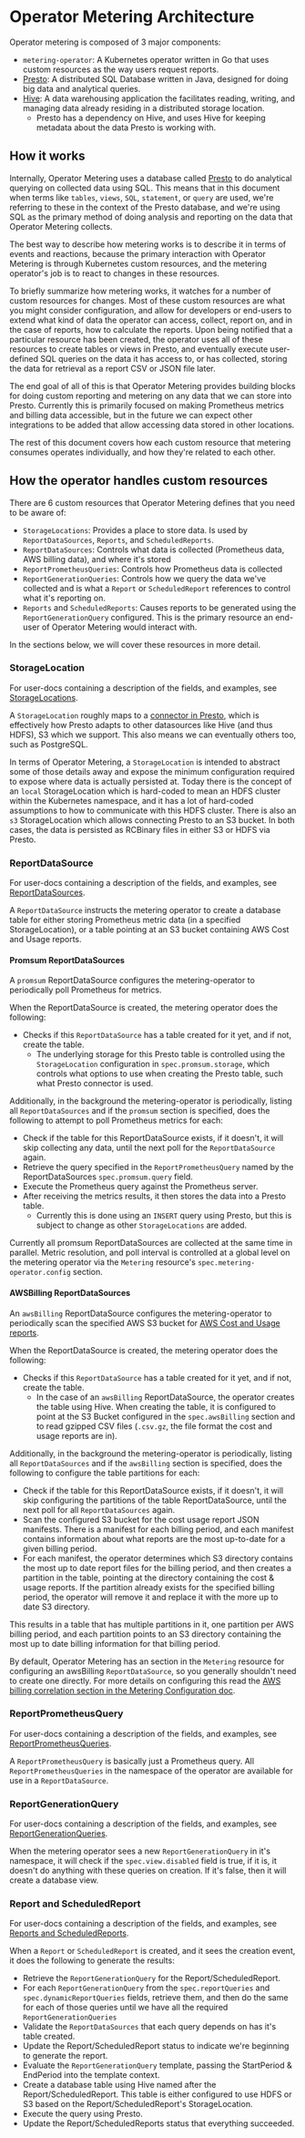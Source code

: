 # Operator Metering Architecture

Operator metering is composed of 3 major components:

- `metering-operator`: A Kubernetes operator written in Go that uses custom resources as the way users request reports.
- [Presto][presto-overview]: A distributed SQL Database written in Java, designed for doing big data and analytical queries.
- [Hive][hive-overview]: A data warehousing application the facilitates reading, writing, and managing data already residing in a distributed storage location.
  - Presto has a dependency on Hive, and uses Hive for keeping metadata about the data Presto is working with.

## How it works

Internally, Operator Metering uses a database called [Presto][presto-overview] to do analytical querying on collected data using SQL.
This means that in this document when terms like `tables`, `views`, `SQL`, `statement`, or `query` are used, we're referring to these in the context of the Presto database, and we're using SQL as the primary method of doing analysis and reporting on the data that Operator Metering collects.

The best way to describe how metering works is to describe it in terms of events and reactions, because the primary interaction with Operator Metering is through Kubernetes custom resources, and the metering operator's job is to react to changes in these resources.

To briefly summarize how metering works, it watches for a number of custom resources for changes.
Most of these custom resources are what you might consider configuration, and allow for developers or end-users to extend what kind of data the operator can access, collect, report on, and in the case of reports, how to calculate the reports.
Upon being notified that a particular resource has been created, the operator uses all of these resources to create tables or views in Presto, and eventually execute user-defined SQL queries on the data it has access to, or has collected, storing the data for retrieval as a report CSV or JSON file later.

The end goal of all of this is that Operator Metering provides building blocks for doing custom reporting and metering on any data that we can store into Presto.
Currently this is primarily focused on making Prometheus metrics and billing data accessible, but in the future we can expect other integrations to be added that allow accessing data stored in other locations.

The rest of this document covers how each custom resource that metering consumes operates individually, and how they're related to each other.

## How the operator handles custom resources

There are 6 custom resources that Operator Metering defines that you need to be aware of:

- `StorageLocations`: Provides a place to store data. Is used by `ReportDataSources`, `Reports`, and `ScheduledReports`.
- `ReportDataSources`: Controls what data is collected (Prometheus data, AWS billing data), and where it's stored
- `ReportPrometheusQueries`: Controls how Prometheus data is collected
- `ReportGenerationQueries`: Controls how we query the data we've collected and is what a `Report` or `ScheduledReport` references to control what it's reporting on.
- `Reports` and `ScheduledReports`: Causes reports to be generated using the `ReportGenerationQuery` configured. This is the primary resource an end-user of Operator Metering would interact with.

In the sections below, we will cover these resources in more detail.

### StorageLocation

For user-docs containing a description of the fields, and examples, see [StorageLocations][storagelocations].

A `StorageLocation` roughly maps to a [connector in Presto][presto-connector], which is effectively how Presto adapts to other datasources like Hive (and thus HDFS), S3 which we support. This also means we can eventually others too, such as PostgreSQL.

In terms of Operator Metering, a `StorageLocation` is intended to abstract some of those details away and expose the minimum configuration required to expose where data is actually persisted at.
Today there is the concept of an `local` StorageLocation which is hard-coded to mean an HDFS cluster within the Kubernetes namespace, and it has a lot of hard-coded assumptions to how to communicate with this HDFS cluster. There is also an `s3` StorageLocation which allows connecting Presto to an S3 bucket. In both cases, the data is persisted as RCBinary files in either S3 or HDFS via Presto.

### ReportDataSource

For user-docs containing a description of the fields, and examples, see [ReportDataSources][reportdatasources].

A `ReportDataSource` instructs the metering operator to create a database table for either storing Prometheus metric data (in a specified StorageLocation), or a table pointing at an S3 bucket containing AWS Cost and Usage reports.

#### Promsum ReportDataSources

A `promsum` ReportDataSource configures the metering-operator to periodically poll Prometheus for metrics.

When the ReportDataSource is created, the metering operator does the following:

- Checks if this `ReportDataSource` has a table created for it yet, and if not, create the table.
  - The underlying storage for this Presto table is controlled using the `StorageLocation` configuration in `spec.promsum.storage`, which controls what options to use when creating the Presto table, such what Presto connector is used.

Additionally, in the background the metering-operator is periodically, listing all `ReportDataSources` and if the `promsum` section is specified, does the following to attempt to poll Prometheus metrics for each:

- Check if the table for this ReportDataSource exists, if it doesn't, it will skip collecting any data, until the next poll for the `ReportDataSource` again.
- Retrieve the query specified in the `ReportPrometheusQuery` named by the ReportDataSources `spec.promsum.query` field.
- Execute the Prometheus query against the Prometheus server.
- After receiving the metrics results, it then stores the data into a Presto table.
  - Currently this is done using an `INSERT` query using Presto, but this is subject to change as other `StorageLocations` are added.

Currently all promsum ReportDataSources are collected at the same time in parallel.
Metric resolution, and poll interval is controlled at a global level on the metering operator via the `Metering` resource's `spec.metering-operator.config` section.

#### AWSBilling ReportDataSources

An `awsBilling` ReportDataSource configures the metering-operator to periodically scan the specified AWS S3 bucket for [AWS Cost and Usage reports][AWS-billing].

When the ReportDataSource is created, the metering operator does the following:

- Checks if this `ReportDataSource` has a table created for it yet, and if not, create the table.
  - In the case of an `awsBilling` ReportDataSource, the operator creates the table using Hive. When creating the table, it is configured to point at the S3 Bucket configured in the `spec.awsBilling` section and to read gzipped CSV files (`.csv.gz`, the file format the cost and usage reports are in).

Additionally, in the background the metering-operator is periodically, listing all `ReportDataSources` and if the `awsBilling` section is specified, does the following to configure the table partitions for each:

- Check if the table for this ReportDataSource exists, if it doesn't, it will skip configuring the partitions of the table ReportDataSource, until the next poll for all `ReportDataSources` again.
- Scan the configured S3 bucket for the cost usage report JSON manifests. There is a manifest for each billing period, and each manifest contains information about what reports are the most up-to-date for a given billing period.
- For each manifest, the operator determines which S3 directory contains the most up to date report files for the billing period, and then creates a partition in the table, pointing at the directory containing the cost & usage reports. If the partition already exists for the specified billing period, the operator will remove it and replace it with the more up to date S3 directory.

This results in a table that has multiple partitions in it, one partition per AWS billing period, and each partition points to an S3 directory containing the most up to date billing information for that billing period.

By default, Operator Metering has an section in the `Metering` resource for configuring an awsBilling `ReportDataSource`, so you generally shouldn't need to create one directly.
For more details on configuring this read the [AWS billing correlation section in the Metering Configuration doc][metering-aws-billing-conf].

### ReportPrometheusQuery

For user-docs containing a description of the fields, and examples, see [ReportPrometheusQueries][reportprometheusqueries].

A `ReportPrometheusQuery` is basically just a Prometheus query. All `ReportPrometheusQueries` in the namespace of the operator are available for use in a `ReportDataSource`.

### ReportGenerationQuery

For user-docs containing a description of the fields, and examples, see [ReportGenerationQueries][reportgenerationqueries].

When the metering operator sees a new `ReportGenerationQuery` in it's namespace, it will check if the `spec.view.disabled` field is true, if it is, it doesn't do anything with these queries on creation.
If it's false, then it will create a database view.

### Report and ScheduledReport

For user-docs containing a description of the fields, and examples, see [Reports and ScheduledReports][reports].

When a `Report` or `ScheduledReport` is created, and it sees the creation event, it does the following to generate the results:

- Retrieve the `ReportGenerationQuery` for the Report/ScheduledReport.
- For each `ReportGenerationQuery` from the `spec.reportQueries` and `spec.dynamicReportQueries` fields, retrieve them, and then do the same for each of those queries until we have all the required `ReportGenerationQueries`
- Validate the `ReportDataSources` that each query depends on has it's table created.
- Update the Report/ScheduledReport status to indicate we're beginning to generate the report.
- Evaluate the `ReportGenerationQuery` template, passing the StartPeriod & EndPeriod into the template context.
- Create a database table using Hive named after the Report/ScheduledReport. This table is either configured to use HDFS or S3 based on the Report/ScheduledReport's StorageLocation.
- Execute the query using Presto.
- Update the Report/ScheduledReports status that everything succeeded.

[presto-overview]: https://prestodb.io/docs/current/overview/use-cases.html
[hive-overview]: https://cwiki.apache.org/confluence/display/Hive/Home#Home-ApacheHive
[presto-connector]: https://prestodb.io/docs/current/overview/concepts.html#connector
[AWS-billing]: https://docs.aws.amazon.com/awsaccountbilling/latest/aboutv2/billing-reports-costusage.html
[metering-aws-billing-conf]: metering-config.md#aws-billing-correlation
[storagelocations]: storagelocations.md
[reportdatasources]: reportdatasources.md
[reportprometheusqueries]: reportprometheusqueries.md
[reportgenerationqueries]: reportgenerationqueries.md
[reports]: report.md
